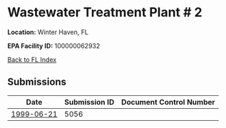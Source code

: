# Wastewater Treatment Plant # 2

**Location:** Winter Haven, FL

**EPA Facility ID:** 100000062932

[Back to FL Index](../../index.md)

## Submissions

| Date | Submission ID | Document Control Number |
|------|--------------|-------------------------|
| [1999-06-21](submissions/5056.md) | 5056 |  |

